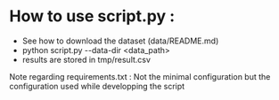 # How to use script.py :

- See how to download the dataset (data/README.md)
- python script.py --data-dir <data_path>
- results are stored in tmp/result.csv

Note regarding requirements.txt : Not the minimal configuration but the configuration used while developping the script
